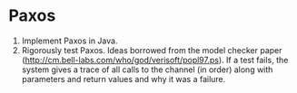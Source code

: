 Paxos
=====

1) Implement Paxos in Java.   
2) Rigorously test Paxos.  Ideas borrowed from the model checker paper (http://cm.bell-labs.com/who/god/verisoft/popl97.ps).  If a test fails, the system gives a trace of all calls to the channel (in order) along with parameters and return values and why it was a failure.
